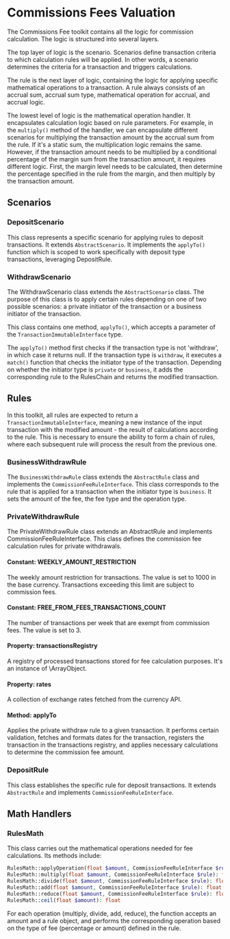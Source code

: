 # Commissions Fees Valuation

The Commissions Fee toolkit contains all the logic for commission calculation. The logic is structured into several layers.

The top layer of logic is the scenario. Scenarios define transaction criteria to which calculation rules will be applied. In other words, a scenario determines the criteria for a transaction and triggers calculations.

The rule is the next layer of logic, containing the logic for applying specific mathematical operations to a transaction. A rule always consists of an accrual sum, accrual sum type, mathematical operation for accrual, and accrual logic.

The lowest level of logic is the mathematical operation handler. It encapsulates calculation logic based on rule parameters. For example, in the `multiply()` method of the handler, we can encapsulate different scenarios for multiplying the transaction amount by the accrual sum from the rule. If it's a static sum, the multiplication logic remains the same. However, if the transaction amount needs to be multiplied by a conditional percentage of the margin sum from the transaction amount, it requires different logic. First, the margin level needs to be calculated, then determine the percentage specified in the rule from the margin, and then multiply by the transaction amount.

## Scenarios

### DepositScenario
This class represents a specific scenario for applying rules to deposit transactions. It extends `AbstractScenario`. It implements the `applyTo()` function which is scoped to work specifically with deposit type transactions, leveraging DepositRule.

### WithdrawScenario
The WithdrawScenario class extends the `AbstractScenario` class. The purpose of this class is to apply certain rules depending on one of two possible scenarios: a private initiator of the transaction or a business initiator of the transaction.

This class contains one method, `applyTo()`, which accepts a parameter of the `TransactionImmutableInterface` type.

The `applyTo()` method first checks if the transaction type is not 'withdraw', in which case it returns null. If the transaction type is `withdraw`, it executes a `match()` function that checks the initiator type of the transaction. Depending on whether the initiator type is `private` or `business`, it adds the corresponding rule to the RulesChain and returns the modified transaction.

## Rules

In this toolkit, all rules are expected to return a `TransactionImmutableInterface`, meaning a new instance of the input transaction with the modified amount - the result of calculations according to the rule. This is necessary to ensure the ability to form a chain of rules, where each subsequent rule will process the result from the previous one.

### BusinessWithdrawRule
The `BusinessWithdrawRule` class extends the `AbstractRule` class and implements the `CommissionFeeRuleInterface`. This class corresponds to the rule that is applied for a transaction when the initiator type is `business`. It sets the amount of the fee, the fee type and the operation type.

### PrivateWithdrawRule
The PrivateWithdrawRule class extends an AbstractRule and implements CommissionFeeRuleInterface. This class defines the commission fee calculation rules for private withdrawals.
#### Constant: WEEKLY_AMOUNT_RESTRICTION
The weekly amount restriction for transactions. The value is set to 1000 in the base currency. Transactions exceeding this limit are subject to commission fees.
#### Constant: FREE_FROM_FEES_TRANSACTIONS_COUNT
The number of transactions per week that are exempt from commission fees. The value is set to 3.
#### Property: transactionsRegistry
A registry of processed transactions stored for fee calculation purposes. It's an instance of \ArrayObject.
#### Property: rates
A collection of exchange rates fetched from the currency API.
#### Method: applyTo
Applies the private withdraw rule to a given transaction. It performs certain validation, fetches and formats dates for the transaction, registers the transaction in the transactions registry, and applies necessary calculations to determine the commission fee amount.

### DepositRule
This class establishes the specific rule for deposit transactions. It extends `AbstractRule` and implements `CommissionFeeRuleInterface`.

## Math Handlers

### RulesMath

This class carries out the mathematical operations needed for fee calculations. Its methods include:
```php
RulesMath::applyOperation(float $amount, CommissionFeeRuleInterface $rule): float
RulesMath::multiply(float $amount, CommissionFeeRuleInterface $rule): float
RulesMath::divide(float $amount, CommissionFeeRuleInterface $rule): float
RulesMath::add(float $amount, CommissionFeeRuleInterface $rule): float
RulesMath::reduce(float $amount, CommissionFeeRuleInterface $rule): float
RulesMath::ceil(float $amount): float
```

For each operation (multiply, divide, add, reduce), the function accepts an amount and a rule object, and performs the corresponding operation based on the type of fee (percentage or amount) defined in the rule.